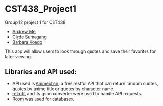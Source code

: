 # CST438_Project1
Group 12 project 1 for CST438
- [Andrew Mei](https://github.com/AndrewMei99)
- [Clyde Sumagang](https://github.com/sewageseaweed)
- [Barbara Kondo](https://github.com/bKondo)

This app will allow users to look through quotes and save their favorites for later viewing.

## Libraries and API used:
-  API used is [Animechan](https://animechan.vercel.app/), a free restful API that can return random quotes, quotes by anime title or quotes by character name.
- [retrofit](https://square.github.io/retrofit/) and its gson converter were used to handle API requests.
- [Room](https://developer.android.com/training/data-storage/room) was used for databases.
